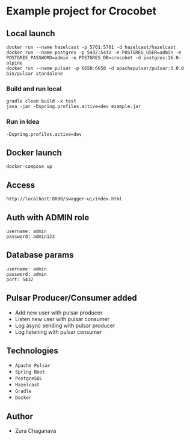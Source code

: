 # Example project for Crocobet

## Local launch

```
docker run --name hazelcast -p 5701:5701 -d hazelcast/hazelcast
docker run --name postgres -p 5432:5432 -e POSTGRES_USER=admin -e POSTGRES_PASSWORD=admin -e POSTGRES_DB=crocobet -d postgres:16.0-alpine
docker run --name pulsar -p 6650:6650 -d apachepulsar/pulsar:3.0.0 bin/pulsar standalone
```

### Build and run local

```
gradle clean build -x test
java -jar -Dspring.profiles.active=dev example.jar
```

### Run in Idea

```
-Dspring.profiles.active=dev
```

## Docker launch

```
docker-compose up
```

## Access

```
http://localhost:8080/swagger-ui/index.html
```

## Auth with ADMIN role

```
username: admin
password: admin123
```

## Database params

```
username: admin
password: admin
port: 5432
```

## Pulsar Producer/Consumer added

* Add new user with pulsar producer
* Listen new user with pulsar consumer
* Log async sending with pulsar producer
* Log listening with pulsar consumer

## Technologies

* `Apache Pulsar`
* `Spring Boot`
* `PostgreSQL`
* `Hazelcast`
* `Gradle`
* `Docker`

## Author

* Zura Chaganava

